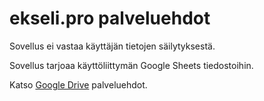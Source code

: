 # ekseli.pro palveluehdot

Sovellus ei vastaa käyttäjän tietojen säilytyksestä.

Sovellus tarjoaa käyttöliittymän Google Sheets tiedostoihin.

Katso [Google Drive](https://www.google.com/drive/) palveluehdot.


